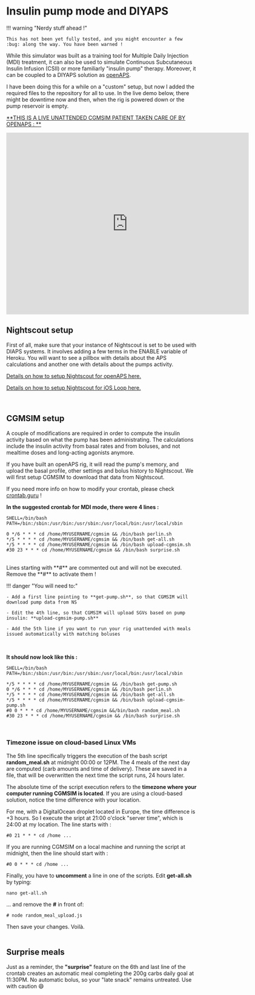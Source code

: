 # Insulin pump mode and DIYAPS

!!! warning "Nerdy stuff ahead !"
    
    This has not been yet fully tested, and you might encounter a few :bug: along the way. You have been warned !
    

While this simulator was built as a training tool for Multiple Daily Injection (MDI) treatment, it can also be used to simulate Continuous Subcutaneous Insulin Infusion (CSII) or more familiarly "insulin pump" therapy. Moreover, it can be coupled to a DIYAPS solution as [openAPS](https://openaps.org).

I have been doing this for a while on a "custom" setup, but now I added the required files to the repository for all to use. In the live demo below, there might be downtime now and then, when the rig is powered down or the pump reservoir is empty.

<span style="text-decoration: underline">**THIS IS A LIVE UNATTENDED CGMSIM PATIENT TAKEN CARE OF BY OPENAPS : **</span>

<iframe style="width: 640px; height: 480px; overflow: hidden;"  scrolling="no" frameborder="0" src="https://dmpkl-freeaps.herokuapp.com/"></iframe>
<br>

## Nightscout setup

First of all, make sure that your instance of Nightscout is set to be used with DIAPS systems. It involves adding a few terms in the ENABLE variable of Heroku. You will want to see a pillbox with details about the APS calculations and another one with details about the pumps activity.

[Details on how to setup Nightscout for openAPS here.](https://openaps.readthedocs.io/en/latest/docs/While%20You%20Wait%20For%20Gear/nightscout-setup.html)

[Details on how to setup Nightscout for iOS Loop here.](https://loopkit.github.io/loopdocs/nightscout/update_user/)

<br>

## CGMSIM setup

A couple of modifications are required in order to compute the insulin activity based on what the pump has been administrating. The calculations include the insulin activity from basal rates and from boluses, and not mealtime doses and long-acting agonists anymore.

If you have built an openAPS rig, it will read the pump's memory, and upload the basal profile, other settings and bolus history to Nightscout. We will first setup CGMSIM to download that data from Nightscout.

If you need more info on how to modify your crontab, please check [crontab.guru](https://crontab.guru/) !

**In the suggested crontab for MDI mode, there were 4 lines :**

```
SHELL=/bin/bash
PATH=/bin:/sbin:/usr/bin:/usr/sbin:/usr/local/bin:/usr/local/sbin

0 */6 * * * cd /home/MYUSERNAME/cgmsim && /bin/bash perlin.sh
*/5 * * * * cd /home/MYUSERNAME/cgmsim && /bin/bash get-all.sh
*/5 * * * * cd /home/MYUSERNAME/cgmsim && /bin/bash upload-cgmsim.sh
#30 23 * * * cd /home/MYUSERNAME/cgmsim && /bin/bash surprise.sh
```
<br>
Lines starting with **#** are commented out and will not be executed. Remove the **#** to activate them !

!!! danger "You will need to:"

    - Add a first line pointing to **get-pump.sh**, so that CGMSIM will download pump data from NS  
        
    - Edit the 4th line, so that CGMSIM will upload SGVs based on pump insulin: **upload-cgmsim-pump.sh**  
        
    - Add the 5th line if you want to run your rig unattended with meals issued automatically with matching boluses
      
<br>  

**It should now look like this :**
```
SHELL=/bin/bash
PATH=/bin:/sbin:/usr/bin:/usr/sbin:/usr/local/bin:/usr/local/sbin

*/5 * * * * cd /home/MYUSERNAME/cgmsim && /bin/bash get-pump.sh
0 */6 * * * cd /home/MYUSERNAME/cgmsim && /bin/bash perlin.sh
*/5 * * * * cd /home/MYUSERNAME/cgmsim && /bin/bash get-all.sh
*/5 * * * * cd /home/MYUSERNAME/cgmsim && /bin/bash upload-cgmsim-pump.sh
#0 0 * * * cd /home/MYUSERNAME/cgmsim &&/bin/bash random_meal.sh
#30 23 * * * cd /home/MYUSERNAME/cgmsim && /bin/bash surprise.sh
```

<br>

### Timezone issue on cloud-based Linux VMs

The 5th line specifically triggers the execution of the bash script **random_meal.sh** at midnight 00:00 or 12PM. The 4 meals of the next day are computed (carb amounts and time of delivery).  These are saved in a file, that will be overwritten the next time the script runs, 24 hours later.

The absolute time of the script execution refers to the **timezone where your computer running CGMSIM is located**. If you are using a cloud-based solution, notice the time difference with your location. 

For me, with a DigitalOcean droplet located in Europe, the time difference is +3 hours. So I execute the sript at 21:00 o'clock "server time", which is 24:00 at my location. The line starts with :

```
#0 21 * * * cd /home ...
```

If you are running CGMSIM on a local machine and running the script at midnight, then the line should start with :
```
#0 0 * * * cd /home ...
```

Finally, you have to **uncomment** a line in one of the scripts. Edit **get-all.sh** by typing:
```
nano get-all.sh
```
... and remove the **#** in front of:

```
# node random_meal_upload.js  
```

Then save your changes. Voilà.
<br>
<br>

## Surprise meals

Just as a reminder, the **"surprise"** feature on the 6th and last line of the crontab creates an automatic meal completing the 200g carbs daily goal at 11:30PM. No automatic bolus, so your "late snack" remains untreated. Use with caution :smile:

<br>
<br>
